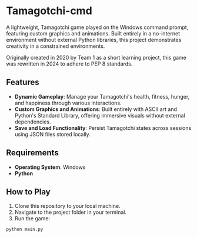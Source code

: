 # Tamagotchi-cmd
A lightweight, Tamagotchi game played on the Windows command prompt, featuring custom graphics and animations. Built entirely in a no-internet environment without external Python libraries, this project demonstrates creativity in a constrained environments.

Originally created in 2020 by Team 1 as a short learning project, this game was rewritten in 2024 to adhere to PEP 8 standards.

## Features
- **Dynamic Gameplay**: Manage your Tamagotchi's health, fitness, hunger, and happiness through various interactions.
- **Custom Graphics and Animations**: Built entirely with ASCII art and Python's Standard Library, offering immersive visuals without external dependencies.
- **Save and Load Functionality**: Persist Tamagotchi states across sessions using JSON files stored locally.

## Requirements
- **Operating System**: Windows
- **Python**

## How to Play
1. Clone this repository to your local machine.
2. Navigate to the project folder in your terminal.
3. Run the game:
```
python main.py
```
